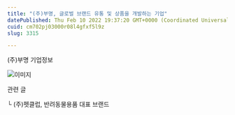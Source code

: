 ```yaml
---
title: "(주)부명, 글로벌 브랜드 유통 및 상품을 개발하는 기업"
datePublished: Thu Feb 10 2022 19:37:20 GMT+0000 (Coordinated Universal Time)
cuid: cm702pj03000r08l4gfxf5l9z
slug: 3315

---
```



(주)부명 기업정보

![이미지](https://cdn.hashnode.com/res/hashnode/image/upload/v1739253635214/f081f6c6-05b0-41cb-b895-327e7b5a7352.png)

관련 글

└ (주)펫클럽, 반려동물용품 대표 브랜드